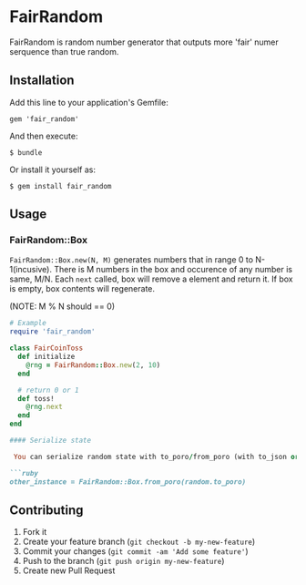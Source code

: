 # FairRandom

FairRandom is random number generator that outputs more 'fair' numer serquence than true random.

## Installation

Add this line to your application's Gemfile:

    gem 'fair_random'

And then execute:

    $ bundle

Or install it yourself as:

    $ gem install fair_random

## Usage

### FairRandom::Box

`FairRandom::Box.new(N, M)` generates numbers that in range 0 to N-1(incusive).
There is M numbers in the box and occurence of any number is same, M/N.
Each `next` called, box will remove a element and return it.
If box is empty, box contents will regenerate.

(NOTE: M % N should == 0)

```ruby
# Example
require 'fair_random'

class FairCoinToss
  def initialize
    @rng = FairRandom::Box.new(2, 10)
  end

  # return 0 or 1
  def toss!
    @rng.next
  end
end

#### Serialize state

 You can serialize random state with to_poro/from_poro (with to_json or Marshal etc if needed).

```ruby
other_instance = FairRandom::Box.from_poro(random.to_poro)
```

## Contributing

1. Fork it
2. Create your feature branch (`git checkout -b my-new-feature`)
3. Commit your changes (`git commit -am 'Add some feature'`)
4. Push to the branch (`git push origin my-new-feature`)
5. Create new Pull Request
